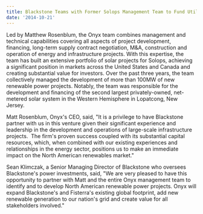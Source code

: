 ```yaml
---
title: Blackstone Teams with Former Solops Management Team to Fund Utility Scale Renewables Development Company
date: '2014-10-21'
---
```


Led by Matthew Rosenblum, the Onyx team combines management and technical capabilities covering all aspects of project development, financing, long-term supply contract negotiation, M&A, construction and operation of energy and infrastructure projects. With this expertise, the team has built an extensive portfolio of solar projects for Solops, achieving a significant position in markets across the United States and Canada and creating substantial value for investors. Over the past three years, the team collectively managed the development of more than 100MW of new renewable power projects. Notably, the team was responsible for the development and financing of the second largest privately-owned, net-metered solar system in the Western Hemisphere in Lopatcong, New Jersey.

Matt Rosenblum, Onyx's CEO, said, "It is a privilege to have Blackstone partner with us in this venture given their significant experience and leadership in the development and operations of large-scale infrastructure projects.  The firm's proven success coupled with its substantial capital resources, which, when combined with our existing experiences and relationships in the energy sector, positions us to make an immediate impact on the North American renewables market."

Sean Klimczak, a Senior Managing Director of Blackstone who oversees Blackstone's power investments, said, "We are very pleased to have this opportunity to partner with Matt and the entire Onyx management team to identify and to develop North American renewable power projects. Onyx will expand Blackstone's and Fisterra's existing global footprint, add new renewable generation to our nation's grid and create value for all stakeholders involved."

